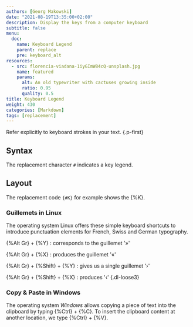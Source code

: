 ```yaml
---
authors: [Georg Makowski]
date: "2021-08-19T13:35:00+02:00"
description: Display the keys from a computer keyboard
subtitle: false
menu:
  doc:
    name: Keyboard Legend
    parent: replace
    pre: keyboard_alt
resources:
  - src: florencia-viadana-1iyGImW84cQ-unsplash.jpg
    name: featured
    params:
      alt: An old typewriter with cactuses growing inside
      ratio: 0.95
      quality: 0.5
title: Keyboard Legend
weight: 430
categories: [Markdown]
tags: [replacement]
---
```


Refer explicitly to keyboard strokes in your text.
{.p-first} <!--more-->

## Syntax

The replacement character `#` indicates a key legend. 

## Layout

The replacement code `{‍#K}` for example shows the {%K}.  

### Guillemets in Linux

The operating system Linux offers these simple keyboard shortcuts to introduce punctuation elements for French, Swiss and German typography.

{%Alt Gr} + {%Y}
: corresponds to the guillemet '»'

{%Alt Gr} + {%X}
: produces the guillemet '«'

{%Alt Gr} + {%Shift} + {%Y}
: gives us a single guillemet '›'

{%Alt Gr} + {%Shift} + {%X}
: produces '‹'
{.dl-loose3}

### Copy & Paste in Windows

The operating system _Windows_ allows copying a piece of text into the clipboard by typing {%Ctrl} + {%C}. To insert the clipboard content at another location, we type {%Ctrl} + {%V}.
